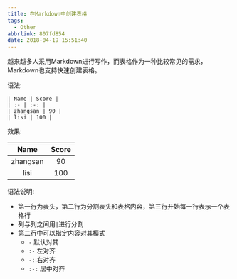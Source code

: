 ```yaml
---
title: 在Markdown中创建表格
tags:
  - Other
abbrlink: 807fd854
date: 2018-04-19 15:51:40
---
```


越来越多人采用Markdown进行写作，而表格作为一种比较常见的需求，Markdown也支持快速创建表格。

语法:
```
| Name | Score |
| :- | :-: |
| zhangsan | 90 |
| lisi | 100 |
```

效果:

| Name | Score |
| :-: | :-: |
| zhangsan | 90 |
| lisi | 100 |

语法说明:
- 第一行为表头，第二行为分割表头和表格内容，第三行开始每一行表示一个表格行
- 列与列之间用`|`进行分割
- 第二行中可以指定内容对其模式
  - `-` 默认对其
  - `:-` 左对齐
  - `-:` 右对齐
  - `:-:` 居中对齐
